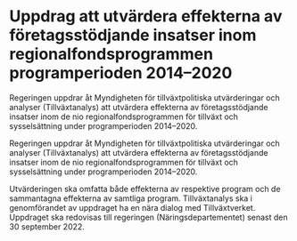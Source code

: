 # Uppdrag att utvärdera effekterna av företagsstödjande insatser inom regionalfondsprogrammen programperioden 2014–2020

Regeringen uppdrar åt Myndigheten för tillväxtpolitiska utvärderingar och analyser (Tillväxtanalys) att utvärdera effekterna av företagsstödjande insatser inom de nio regionalfondsprogrammen för tillväxt och sysselsättning under programperioden 2014–2020.

Regeringen uppdrar åt Myndigheten för tillväxtpolitiska utvärderingar och analyser (Tillväxtanalys) att utvärdera effekterna av företagsstödjande insatser inom de nio regionalfondsprogrammen för tillväxt och sysselsättning under programperioden 2014–2020.

Utvärderingen ska omfatta både effekterna av respektive program och de sammantagna effekterna av samtliga program. Tillväxtanalys ska i genomförandet av uppdraget ha en nära dialog med Tillväxtverket. Uppdraget ska redovisas till regeringen (Näringsdepartementet) senast den 30 september 2022.
